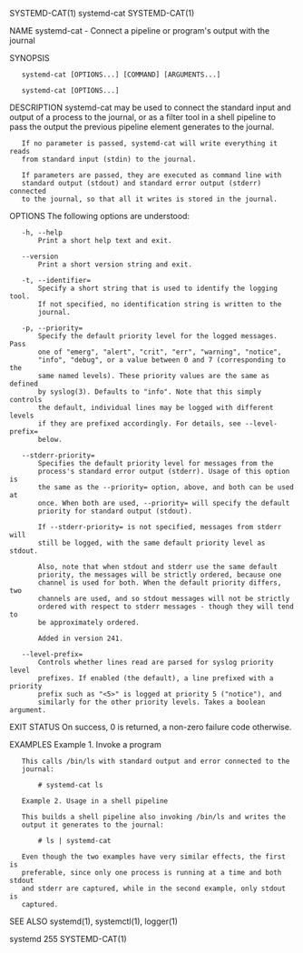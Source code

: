 SYSTEMD-CAT(1)                    systemd-cat                   SYSTEMD-CAT(1)

NAME
       systemd-cat - Connect a pipeline or program's output with the journal

SYNOPSIS

       systemd-cat [OPTIONS...] [COMMAND] [ARGUMENTS...]

       systemd-cat [OPTIONS...]

DESCRIPTION
       systemd-cat may be used to connect the standard input and output of a
       process to the journal, or as a filter tool in a shell pipeline to pass
       the output the previous pipeline element generates to the journal.

       If no parameter is passed, systemd-cat will write everything it reads
       from standard input (stdin) to the journal.

       If parameters are passed, they are executed as command line with
       standard output (stdout) and standard error output (stderr) connected
       to the journal, so that all it writes is stored in the journal.

OPTIONS
       The following options are understood:

       -h, --help
           Print a short help text and exit.

       --version
           Print a short version string and exit.

       -t, --identifier=
           Specify a short string that is used to identify the logging tool.
           If not specified, no identification string is written to the
           journal.

       -p, --priority=
           Specify the default priority level for the logged messages. Pass
           one of "emerg", "alert", "crit", "err", "warning", "notice",
           "info", "debug", or a value between 0 and 7 (corresponding to the
           same named levels). These priority values are the same as defined
           by syslog(3). Defaults to "info". Note that this simply controls
           the default, individual lines may be logged with different levels
           if they are prefixed accordingly. For details, see --level-prefix=
           below.

       --stderr-priority=
           Specifies the default priority level for messages from the
           process's standard error output (stderr). Usage of this option is
           the same as the --priority= option, above, and both can be used at
           once. When both are used, --priority= will specify the default
           priority for standard output (stdout).

           If --stderr-priority= is not specified, messages from stderr will
           still be logged, with the same default priority level as stdout.

           Also, note that when stdout and stderr use the same default
           priority, the messages will be strictly ordered, because one
           channel is used for both. When the default priority differs, two
           channels are used, and so stdout messages will not be strictly
           ordered with respect to stderr messages - though they will tend to
           be approximately ordered.

           Added in version 241.

       --level-prefix=
           Controls whether lines read are parsed for syslog priority level
           prefixes. If enabled (the default), a line prefixed with a priority
           prefix such as "<5>" is logged at priority 5 ("notice"), and
           similarly for the other priority levels. Takes a boolean argument.

EXIT STATUS
       On success, 0 is returned, a non-zero failure code otherwise.

EXAMPLES
       Example 1. Invoke a program

       This calls /bin/ls with standard output and error connected to the
       journal:

           # systemd-cat ls

       Example 2. Usage in a shell pipeline

       This builds a shell pipeline also invoking /bin/ls and writes the
       output it generates to the journal:

           # ls | systemd-cat

       Even though the two examples have very similar effects, the first is
       preferable, since only one process is running at a time and both stdout
       and stderr are captured, while in the second example, only stdout is
       captured.

SEE ALSO
       systemd(1), systemctl(1), logger(1)

systemd 255                                                     SYSTEMD-CAT(1)
